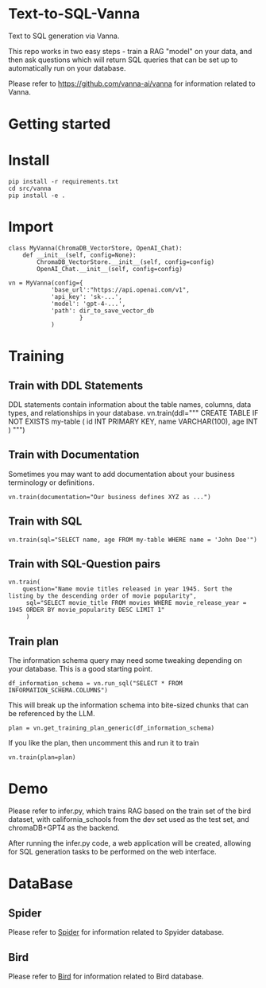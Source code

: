 # Text-to-SQL-Vanna
Text to SQL generation via Vanna.   

This repo works in two easy steps - train a RAG "model" on your data, and then ask questions which will return SQL queries that can be set up to automatically run on your database.

Please refer to  https://github.com/vanna-ai/vanna  for information related to Vanna.


# **Getting started**

# **Install**
    pip install -r requirements.txt
    cd src/vanna 
    pip install -e .

# **Import**
    class MyVanna(ChromaDB_VectorStore, OpenAI_Chat):
        def __init__(self, config=None):
            ChromaDB_VectorStore.__init__(self, config=config)
            OpenAI_Chat.__init__(self, config=config)
        
    vn = MyVanna(config={
                'base_url':"https://api.openai.com/v1", 
                'api_key': 'sk-...', 
                'model': 'gpt-4-...',
                'path': dir_to_save_vector_db
                        }
                )
# **Training**
## **Train with DDL Statements**
DDL statements contain information about the table names, columns, data types, and relationships in your database.
    vn.train(ddl="""
        CREATE TABLE IF NOT EXISTS my-table (
            id INT PRIMARY KEY,
            name VARCHAR(100),
            age INT
            )
     """)
## **Train with Documentation**
Sometimes you may want to add documentation about your business terminology or definitions.

    vn.train(documentation="Our business defines XYZ as ...")

## **Train with SQL**

    vn.train(sql="SELECT name, age FROM my-table WHERE name = 'John Doe'")

## **Train with SQL-Question pairs**
    vn.train(
        question="Name movie titles released in year 1945. Sort the listing by the descending order of movie popularity",
         sql="SELECT movie_title FROM movies WHERE movie_release_year = 1945 ORDER BY movie_popularity DESC LIMIT 1"
         )
## **Train plan**
The information schema query may need some tweaking depending on your database. This is a good starting point.

    df_information_schema = vn.run_sql("SELECT * FROM INFORMATION_SCHEMA.COLUMNS")

This will break up the information schema into bite-sized chunks that can be referenced by the LLM.
    
    plan = vn.get_training_plan_generic(df_information_schema)

If you like the plan, then uncomment this and run it to train
    
    vn.train(plan=plan)


# **Demo**

Please refer to infer.py, which trains RAG based on the train set of the bird dataset, with california_schools from the dev set used as the test set, and chromaDB+GPT4 as the backend.

After running the infer.py code, a web application will be created, allowing for SQL generation tasks to be performed on the web interface.

# **DataBase**

## **Spider**
Please refer to  [Spider](https://yale-lily.github.io/spider) for information related to Spyider database.

## **Bird**
Please refer to  [Bird](https://bird-bench.github.io)  for information related to Bird database.
